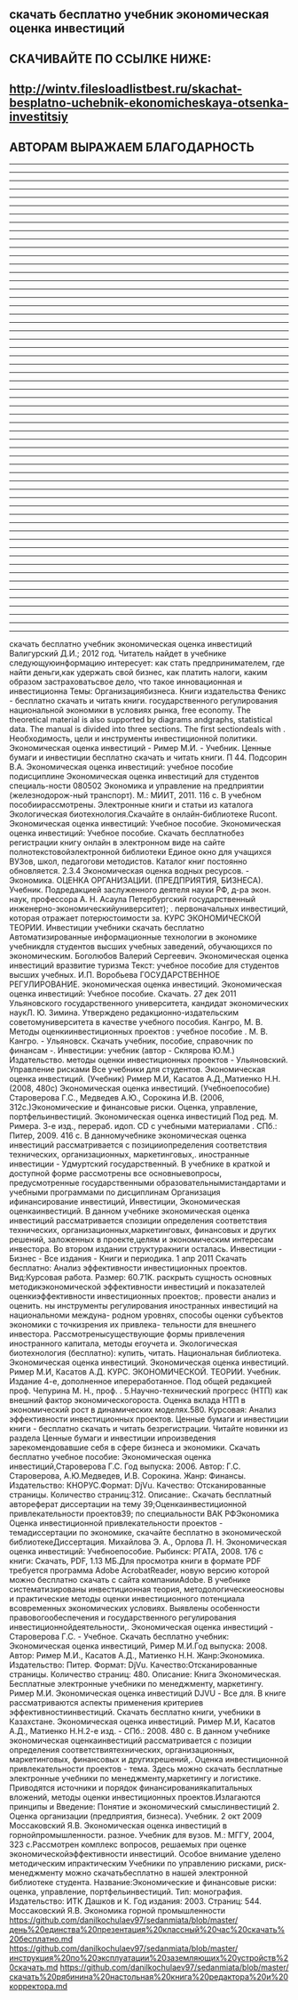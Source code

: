 скачать бесплатно учебник экономическая оценка инвестиций
--------------------------------------------------
СКАЧИВАЙТЕ ПО ССЫЛКЕ НИЖЕ:
--------------------------------------------------
http://wintv.filesloadlistbest.ru/skachat-besplatno-uchebnik-ekonomicheskaya-otsenka-investitsiy
--------------------------------------------------
АВТОРАМ ВЫРАЖАЕМ БЛАГОДАРНОСТЬ
--------------------------------------------------
--------------------------------------------------
--------------------------------------------------
--------------------------------------------------
--------------------------------------------------
--------------------------------------------------
--------------------------------------------------
--------------------------------------------------
--------------------------------------------------
--------------------------------------------------
--------------------------------------------------
--------------------------------------------------
--------------------------------------------------
--------------------------------------------------
--------------------------------------------------
--------------------------------------------------
--------------------------------------------------
--------------------------------------------------
--------------------------------------------------
--------------------------------------------------
--------------------------------------------------
--------------------------------------------------
--------------------------------------------------
--------------------------------------------------
--------------------------------------------------
--------------------------------------------------
--------------------------------------------------
--------------------------------------------------
--------------------------------------------------
--------------------------------------------------
--------------------------------------------------
--------------------------------------------------
--------------------------------------------------
--------------------------------------------------
--------------------------------------------------
--------------------------------------------------
--------------------------------------------------
--------------------------------------------------
--------------------------------------------------
--------------------------------------------------
--------------------------------------------------
--------------------------------------------------
--------------------------------------------------
--------------------------------------------------
--------------------------------------------------
--------------------------------------------------
--------------------------------------------------
--------------------------------------------------
--------------------------------------------------
--------------------------------------------------
--------------------------------------------------
--------------------------------------------------
--------------------------------------------------
--------------------------------------------------
--------------------------------------------------
--------------------------------------------------
--------------------------------------------------
--------------------------------------------------
скачать бесплатно учебник экономическая оценка инвестиций Валигурский Д.И.; 2012 год. Читатель найдет в учебнике следующуюинформацию интересует: как стать предпринимателем, где найти деньги,как удержать свой бизнес, как платить налоги, каким образом застраховатьсвое дело, что такое инновационная и инвестиционна  Темы: Организациябизнеса. Книги издательства Феникс - бесплатно скачать и читать книги. государственного регулирования национальной экономики в условиях рынка,  free economy. The theoretical material is also supported by diagrams andgraphs, statistical data. The manual is divided into three sections. The first sectiondeals with . Необходимость, цели и инструменты инвестиционной политики. Экономическая оценка инвестиций - Ример М.И. - Учебник. Ценные бумаги и инвестиции бесплатно скачать и читать книги. П 44. Подсорин В.А. Экономическая оценка инвестиций: учебное пособие подисциплине Экономическая оценка инвестиций для студентов специаль-ности 080502 Экономика и управление на предприятии (железнодорож-ный транспорт).  М.: МИИТ, 2011.  116 с. В учебном пособиирассмотрены. Электронные книги и статьи из каталога Экологическая биотехнология.Скачайте в онлайн-библиотеке Rucont. Экономическая оценка инвестиций: Учебное пособие. Экономическая оценка инвестиций: Учебное пособие. Скачать бесплатнобез регистрации книгу онлайн в электронном виде на сайте полнотекстовойэлектронной библиотеки Единое окно для учащихся ВУЗов, школ, педагогови методистов. Каталог книг постоянно обновляется. 2.3.4 Экономическая оценка водных ресурсов. - Экономика. ОЦЕНКА ОРГАНИЗАЦИИ. (ПРЕДПРИЯТИЯ, БИЗНЕСА). Учебник. Подредакцией заслуженного деятеля науки РФ, д-ра экон. наук, профессора А. Н. Асаула  Петербургский государственный инженерно-экономическийуниверситет); . первоначальных инвестиций, которая отражает потерюстоимости за. КУРС ЭКОНОМИЧЕСКОЙ ТЕОРИИ. Инвестиции учебники скачать бесплатно
Автоматизированные информационные технологии в экономике учебникдля студентов высших учебных заведений, обучающихся по экономическим. Боголюбов Валерий Сергеевич. Экономическая оценка инвестиций вразвитие туризма Текст: учебное пособие для студентов высших учебных. И.П. Воробьева ГОСУДАРСТВЕННОЕ РЕГУЛИРОВАНИЕ. экономическая оценка инвестиций. Экономическая оценка инвестиций: Учебное пособие. Скачать. 27 дек 2011  Ульяновского государственного университета, кандидат экономических наукЛ. Ю. Зимина. Утверждено редакционно-издательским советомуниверситета в качестве учебного пособия. Кангро, М. В. Методы оценкиинвестиционных проектов : учебное пособие . М. В. Кангро. - Ульяновск. Скачать учебник, пособие, справочник по финансам  -. Инвестиции: учебник (автор - Склярова Ю.М.)  Издательство. методы оценки инвестиционных проектов - Ульяновский. Управление рисками  Все учебники для студентов. Экономическая оценка инвестиций. (Учебник) Ример М.И, Касатов А.Д.,Матиенко Н.Н. (2008, 480с)  Экономическая оценка инвестиций. (Учебноепособие) Староверова Г.С., Медведев А.Ю., Сорокина И.В. (2006, 312с.)Экономические и финансовые риски. Оценка, управление, портфельинвестиций. Экономическая оценка инвестиций Под ред. М. Римера. 3-е изд., перераб. идоп. CD с учебными материалами . СПб.: Питер, 2009. 416 с. В данномучебнике экономическая оценка инвестиций рассматривается с позицииопределения соответствия технических, организационных, маркетинговых,. иностранные инвестиции - Удмуртский государственный. В учебнике в краткой и доступной форме рассмотрены все основныевопросы, предусмотренные государственными образовательнымистандартами и учебными программами по дисциплинам Организация ифинансирование инвестиций, Инвестиции, Экономическая оценкаинвестиций.
В данном учебнике экономическая оценка инвестиций рассматривается спозиции определения соответствия технических, организационных,маркетинговых, финансовых и других решений, заложенных в проекте,целям и экономическим интересам инвестора. Во втором издании структуракниги осталась. Инвестиции - Бизнес - Все издания - Книги и периодика. 1 апр 2011  Скачать бесплатно: Анализ эффективности инвестиционных проектов. Вид:Курсовая работа. Размер: 60.71K.  раскрыть сущность основных методикэкономической эффективности инвестиций и показателей оценкиэффективности инвестиционных проектов;. провести анализ и оценить. ны инструменты регулирования иностранных инвестиций на национальноми междуна- родном уровнях, способы оценки субъектов экономики с точкизрения их привлека- тельности для внешнего инвестора. Рассмотренысуществующие формы привлечения иностранного капитала, методы егоучета и. Экологическая биотехнология (бесплатно): купить, читать. Национальная библиотека. Экономическая оценка инвестиций. Экономическая оценка инвестиций. Ример М.И, Касатов А.Д. КУРС. ЭКОНОМИЧЕСКОЙ. ТЕОРИИ. Учебник. Издание 4-е, дополненное ипереработанное. Под общей редакцией проф. Чепурина М. Н., проф. . 5.Научно-технический прогресс (НТП) как внешний фактор экономическогороста. Оценка вклада НТП в экономический рост в динамических моделях.580. Курсовая: Анализ эффективности инвестиционных проектов. Ценные бумаги и инвестиции книги - бесплатно скачать и читать безрегистрации. Читайте новинки из раздела Ценные бумаги и инвестиции ипроизведения зарекомендовавшие себя в сфере бизнеса и экономики. Скачать бесплатно учебное пособие: Экономическая оценка инвестиций,Староверова Г.С. Год выпуска: 2006. Автор: Г.С. Староверова, А.Ю.Медведев, И.В. Сорокина. Жанр: Финансы. Издательство: КНОРУС.Формат: DjVu. Качество: Отсканированные страницы. Количество страниц:312. Описание:. Скачать бесплатный автореферат диссертации на тему 39;Оценкаинвестиционной привлекательности проектов39; по специальности ВАК РФЭкономика  Оценка инвестиционной привлекательности проектов - темадиссертации по экономике, скачайте бесплатно в экономической библиотекеДиссертация.
Михайлова Э. А., Орлова Л. Н. Экономическая оценка инвестиций: Учебноепособие.  Рыбинск: РГАТА, 2008.  176 с  книги: Скачать, PDF, 1.13 МБ.Для просмотра книги в формате PDF требуется программа Adobe AcrobatReader, новую версию которой можно бесплатно скачать с сайта компанииAdobe. В учебнике систематизированы инвестиционная теория, методологическиеосновы и практические методы оценки инвестиционного потенциала всовременных экономических условиях. Выявлены особенности правовогообеспечения и государственного регулирования инвестиционнойдеятельности,. Экономическая оценка инвестиций - Староверова Г.С. - Учебное. Скачать бесплатно учебник: Экономическая оценка инвестиций, Ример М.И.Год выпуска: 2008. Автор: Ример М.И., Касатов А.Д., Матиенко Н.Н. Жанр:Экономика. Издательство: Питер. Формат: DjVu. Качество:Отсканированные страницы. Количество страниц: 480. Описание: Книга Экономическая. Бесплатные электронные учебники по менеджменту, маркетингу. Ример М.И. Экономическая оценка инвестиций DJVU - Все для. В книге рассматриваются аспекты применения критериев эффективностиинвестиций. Скачать бесплатно книги, учебники в Казахстане. Экономическая оценка инвестиций. Ример М.И, Касатов А.Д., Матиенко Н.Н.2-е изд. - СПб.: 2008.  480 с. В данном учебнике экономическая оценкаинвестиций рассматривается с позиции определения соответствиятехнических, организационных, маркетинговых, финансовых и другихрешений,. Оценка инвестиционной привлекательности проектов - тема. Здесь можно скачать бесплатные электронные учебники по менеджменту,маркетингу и логистике.  Приводятся источники и порядок финансированиякапитальных вложений, методы оценки инвестиционных проектов.Излагаются принципы и  Введение: Понятие и экономический смыслинвестиций 2. Оценка организации (предприятия, бизнеса). Учебник. 2 окт 2009  Моссаковский Я.В. Экономическая оценка инвестиций в горнойпромышленности. разное. Учебник для вузов. М.: МГГУ, 2004, 323 с.Рассмотрен комплекс вопросов, решаемых при оценке экономическойэффективности инвестиций. Особое внимание уделено методическим ипрактическим
Учебники по управлению рисками, риск-менеджменту можно скачатьбесплатно в нашей электронной библиотеке студента.  Название:Экономические и финансовые риски: оценка, управление, портфельинвестиций. Тип: монография. Издательство: ИТК Дашков и К. Год издания: 2003. Страниц: 544. Моссаковский Я.В. Экономика горной промышленности
https://github.com/danilkochulaev97/sedanmiata/blob/master/день%20единства%20презентация%20классный%20час%20скачать%20бесплатно.md
https://github.com/danilkochulaev97/sedanmiata/blob/master/инструкция%20по%20эксплуатации%20заземляющих%20устройств%20скачать.md
https://github.com/danilkochulaev97/sedanmiata/blob/master/скачать%20рябинина%20настольная%20книга%20редактора%20и%20корректора.md